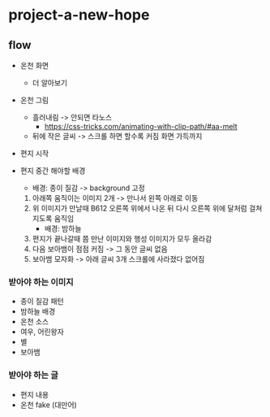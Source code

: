 # project-a-new-hope

## flow

- 온천 화면
  - 더 알아보기
- 온천 그림
  - 흘러내림 -> 안되면 타노스
    - https://css-tricks.com/animating-with-clip-path/#aa-melt
  - 뒤에 작은 글씨 -> 스크롤 하면 할수록 커짐 화면 가득까지
- 편지 시작

- 편지 중간 해야할 배경
  - 배경: 종이 질감 -> background 고정
  1. 아래쪽 움직이는 이미지 2개 -> 만나서 왼쪽 아래로 이동
  2. 위 이미지가 만날때 B612 오른쪽 위에서 나온 뒤 다시 오른쪽 위에 달처럼 걸쳐지도록 움직임
     - 배경: 밤하늘
  3. 편지가 끝나갈때 쯤 만난 이미지와 행성 이미지가 모두 올라감
  4. 다음 보아뱀이 점점 커짐 -> 그 동안 글씨 없음
  5. 보아뱀 모자화 -> 아래 글씨 3개 스크롤에 사라졌다 없어짐

### 받아야 하는 이미지

- 종이 질감 패턴
- 밤하늘 배경
- 온천 소스
- 여우, 어린왕자
- 별
- 보아뱀

### 받아야 하는 글

- 편지 내용
- 온천 fake (대만어)
